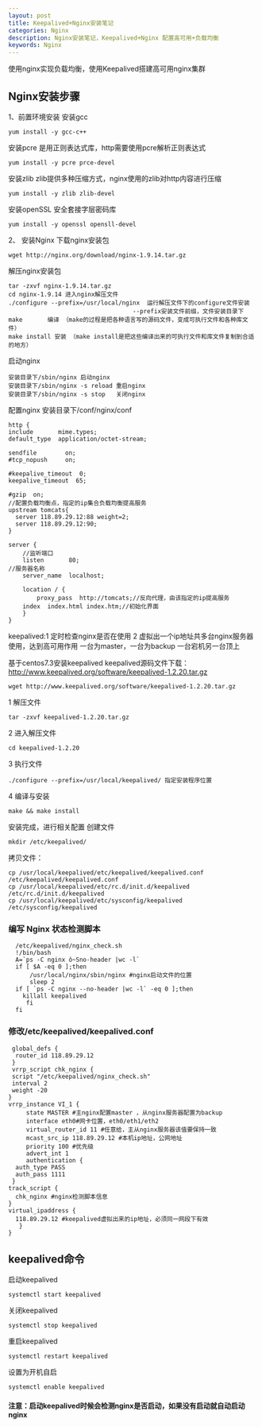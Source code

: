 ```yaml
---
layout: post
title: Keepalived+Nginx安装笔记
categories: Nginx
description: Nginx安装笔记，Keepalived+Nginx 配置高可用+负载均衡
keywords: Nginx
---
```


使用nginx实现负载均衡，使用Keepalived搭建高可用nginx集群


## Nginx安装步骤
1、前置环境安装
安装gcc
    
    yum install -y gcc-c++
    
安装pcre 是用正则表达式库，http需要使用pcre解析正则表达式
    
    yum install -y pcre prce-devel
    
安装zlib zlib提供多种压缩方式，nginx使用的zlib对http内容进行压缩
   
    yum install -y zlib zlib-devel
    
安装openSSL 安全套接字层密码库
   
    yum install -y openssl opensll-devel

2、 安装Nginx
下载nginx安装包

    wget http://nginx.org/download/nginx-1.9.14.tar.gz
    
解压nginx安装包

    tar -zxvf nginx-1.9.14.tar.gz
    cd nginx-1.9.14 进入nginx解压文件
    ./configure --prefix=/usr/local/nginx  运行解压文件下的configure文件安装
                                       --prefix安装文件前缀，文件安装目录下
    make       编译 （make的过程是把各种语言写的源码文件，变成可执行文件和各种库文件）
    make install 安装 （make install是把这些编译出来的可执行文件和库文件复制到合适的地方）

启动nginx

    安装目录下/sbin/nginx 启动nginx
    安装目录下/sbin/nginx -s reload 重启nginx
    安装目录下/sbin/nginx -s stop   关闭nginx


配置nginx
安装目录下/conf/nginx/conf

    http {
    include       mime.types;
    default_type  application/octet-stream;

    sendfile        on;
    #tcp_nopush     on;

    #keepalive_timeout  0;
    keepalive_timeout  65;

    #gzip  on;
    //配置负载均衡点，指定的ip集合负载均衡提高服务
    upstream tomcats{
	  server 118.89.29.12:88 weight=2;
	  server 118.89.29.12:90;
	}

    server {
        //监听端口
        listen       80;
	//服务器名称
        server_name  localhost;
       
        location / {
            proxy_pass  http://tomcats;//反向代理，由该指定的ip提高服务
	    index  index.html index.htm;//初始化界面
        }
    }

keepalived:1 定时检查nginx是否在使用
           2 虚拟出一个ip地址共多台nginx服务器使用，达到高可用作用
	     一台为master，一台为backup 一台宕机另一台顶上

基于centos7.3安装keepalived
keepalived源码文件下载：http://www.keepalived.org/software/keepalived-1.2.20.tar.gz
 
    wget http://www.keepalived.org/software/keepalived-1.2.20.tar.gz
    
1 解压文件
    
    tar -zxvf keepalived-1.2.20.tar.gz
    
2 进入解压文件

    cd keepalived-1.2.20
    
3 执行文件
    
    ./configure --prefix=/usr/local/keepalived/ 指定安装程序位置
    
4 编译与安装
     
    make && make install
    
安装完成，进行相关配置
创建文件

    mkdir /etc/keepalived/
    
拷贝文件：

    cp /usr/local/keepalived/etc/keepalived/keepalived.conf /etc/keepalived/keepalived.conf
    cp /usr/local/keepalived/etc/rc.d/init.d/keepalived /etc/rc.d/init.d/keepalived
	cp /usr/local/keepalived/etc/sysconfig/keepalived /etc/sysconfig/keepalived
	
### 编写 Nginx 状态检测脚本 

      /etc/keepalived/nginx_check.sh
      !/bin/bash
      A=`ps -C nginx ὀ~Sno-header |wc -l`
      if [ $A -eq 0 ];then
          /usr/local/nginx/sbin/nginx #nginx启动文件的位置
          sleep 2
      if [ `ps -C nginx --no-header |wc -l` -eq 0 ];then
        killall keepalived
         fi
      fi

### 修改/etc/keepalived/keepalived.conf

     global_defs {
      router_id 118.89.29.12
     }
     vrrp_script chk_nginx {
     script "/etc/keepalived/nginx_check.sh"
     interval 2
     weight -20
    }
    vrrp_instance VI_1 {
         state MASTER #主nginx配置master ，从nginx服务器配置为backup
         interface eth0#网卡位置，eth0/eth1/eth2
         virtual_router_id 11 #任意给，主从nginx服务器该值要保持一致
         mcast_src_ip 118.89.29.12 #本机ip地址，公网地址
         priority 100 #优先级
         advert_int 1
         authentication {
      auth_type PASS
      auth_pass 1111
     }
    track_script {
      chk_nginx #nginx检测脚本信息
    }
    virtual_ipaddress {
      118.89.29.12 #keepalived虚拟出来的ip地址，必须同一网段下有效
       }
    }
     
## keepalived命令   
启动keepalived
    
    systemctl start keepalived
    
关闭keepalived

    systemctl stop keepalived
    
重启keepalived
    
    systemctl restart keepalived
    
设置为开机自启

    systemctl enable keepalived
    
#### 注意：启动keepalived时候会检测nginx是否启动，如果没有启动就自动启动nginx
